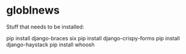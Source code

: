 # globlnews

Stuff that needs to be installed:

pip install django-braces six
pip install django-crispy-forms
pip install django-haystack
pip install whoosh
